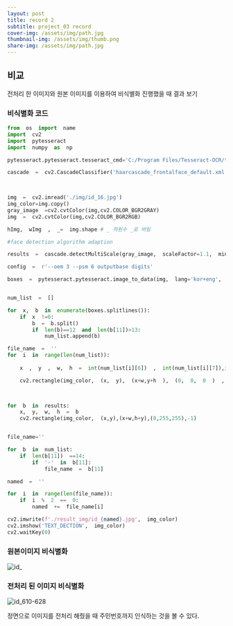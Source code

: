 ```yaml
---
layout: post
title: record 2
subtitle: project_03 record 
cover-img: /assets/img/path.jpg
thumbnail-img: /assets/img/thumb.png
share-img: /assets/img/path.jpg
---
```



## 비교
전처리 한 이미지와 원본 이미지를 이용하여 비식별화 진행했을 때 결과 보기

### 비식별화 코드 
```python
from  os  import  name
import  cv2
import  pytesseract
import  numpy  as  np

pytesseract.pytesseract.tesseract_cmd='C:/Program Files/Tesseract-OCR/tesseract.exe'

cascade  =  cv2.CascadeClassifier('haarcascade_frontalface_default.xml')

  

img  =  cv2.imread('./img/id_16.jpg')
img_color=img.copy()
gray_image  =cv2.cvtColor(img,cv2.COLOR_BGR2GRAY)
img  =  cv2.cvtColor(img,cv2.COLOR_BGR2RGB)

hImg,  wImg  ,  _=  img.shape # _ 차원수 _로 버림

#face detection algorithm adaption

results  =  cascade.detectMultiScale(gray_image,  scaleFactor=1.1,  minNeighbors=5,  minSize=(5,5))

config  =  r'--oem 3 --psm 6 outputbase digits'

boxes  =  pytesseract.pytesseract.image_to_data(img,  lang='kor+eng',  config=config)


num_list  =  []

for  x,  b  in  enumerate(boxes.splitlines()):
	if  x  !=0:
		b  =  b.split()
		if  len(b)==12  and  len(b[11])>13:
			num_list.append(b)

file_name  =  ''
for  i  in  range(len(num_list)):
	
	x  ,  y  ,  w,  h  =  int(num_list[i][6])  ,  int(num_list[i][7]),int(num_list[i][8]),int(num_list[i][9])

	cv2.rectangle(img_color,  (x,  y),  (x+w,y+h  ),  (0,  0,  0  )  ,  -1)

  

for  b  in  results:
	x,  y,  w,  h  =  b
	cv2.rectangle(img_color,  (x,y),(x+w,h+y),(0,255,255),-1)


file_name=''

for  b  in  num_list:
	if  len(b[11])  ==14:
		if  '-'  in  b[11]:
			file_name  =  b[11]

named  =  ''

for  i  in  range(len(file_name)):
	if  i  %  2  ==  0:
		named  +=  file_name[i]

cv2.imwrite(f'./result_img/id_{named}.jpg',  img_color)
cv2.imshow('TEXT_DECTION',  img_color)
cv2.waitKey(0)
```

### 원본이미지 비식별화
![id_](https://user-images.githubusercontent.com/89623096/145161617-14a8cfcb-5bf4-48b6-881a-4feeefa296e0.jpg)

### 전처리 된 이미지 비식별화
![id_610-628](https://user-images.githubusercontent.com/89623096/145161803-348c1af5-661e-430c-80b8-23622b88853e.jpg)

정면으로 이미지를 전처리 해줬을 때 주민번호까지 인식하는 것을 볼 수 있다. 
